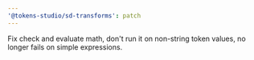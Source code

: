 ```yaml
---
'@tokens-studio/sd-transforms': patch
---
```


Fix check and evaluate math, don't run it on non-string token values, no longer fails on simple expressions.
